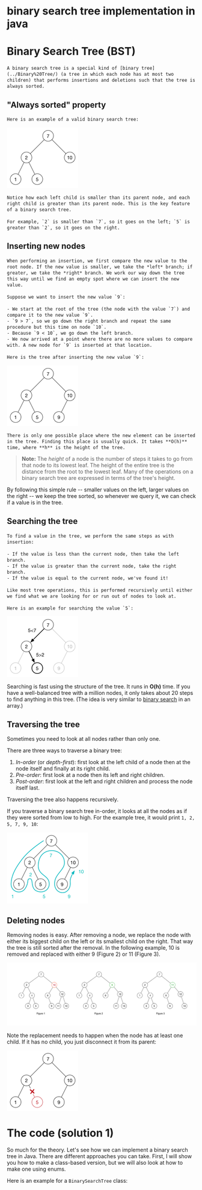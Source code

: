 # binary search tree implementation in java 
# Binary Search Tree (BST)

    A binary search tree is a special kind of [binary tree](../Binary%20Tree/) (a tree in which each node has at most two children) that performs insertions and deletions such that the tree is always sorted.


## "Always sorted" property

    Here is an example of a valid binary search tree:

![A binary search tree](Images/Tree1.png)

    Notice how each left child is smaller than its parent node, and each right child is greater than its parent node. This is the key feature of a binary search tree.

    For example, `2` is smaller than `7`, so it goes on the left; `5` is greater than `2`, so it goes on the right.

## Inserting new nodes

    When performing an insertion, we first compare the new value to the root node. If the new value is smaller, we take the *left* branch; if greater, we take the *right* branch. We work our way down the tree this way until we find an empty spot where we can insert the new value.

    Suppose we want to insert the new value `9`:

    - We start at the root of the tree (the node with the value `7`) and compare it to the new value `9`.
    - `9 > 7`, so we go down the right branch and repeat the same procedure but this time on node `10`.
    - Because `9 < 10`, we go down the left branch.
    - We now arrived at a point where there are no more values to compare with. A new node for `9` is inserted at that location.

    Here is the tree after inserting the new value `9`:

![After adding 9](Images/Tree2.png)

    There is only one possible place where the new element can be inserted in the tree. Finding this place is usually quick. It takes **O(h)** time, where **h** is the height of the tree.

> **Note:** The *height* of a node is the number of steps it takes to go from that node to its lowest leaf. The height of the entire tree is the distance from the root to the lowest leaf. Many of the operations on a binary search tree are expressed in terms of the tree's height.

By following this simple rule -- smaller values on the left, larger values on the right -- we keep the tree sorted, so whenever we query it, we can check if a value is in the tree.

## Searching the tree

    To find a value in the tree, we perform the same steps as with insertion:

    - If the value is less than the current node, then take the left branch.
    - If the value is greater than the current node, take the right branch.
    - If the value is equal to the current node, we've found it!

    Like most tree operations, this is performed recursively until either we find what we are looking for or run out of nodes to look at.

    Here is an example for searching the value `5`:

![Searching the tree](Images/Searching.png)

Searching is fast using the structure of the tree. It runs in **O(h)** time. If you have a well-balanced tree with a million nodes, it only takes about 20 steps to find anything in this tree. (The idea is very similar to [binary search](../Binary%20Search) in an array.)

## Traversing the tree

Sometimes you need to look at all nodes rather than only one.

There are three ways to traverse a binary tree:

1. *In-order* (or *depth-first*): first look at the left child of a node then at the node itself and finally at its right child.
2. *Pre-order*: first look at a node then its left and right children.
3. *Post-order*: first look at the left and right children and process the node itself last.

Traversing the tree also happens recursively.

If you traverse a binary search tree in-order, it looks at all the nodes as if they were sorted from low to high. For the example tree, it would print `1, 2, 5, 7, 9, 10`:

![Traversing the tree](Images/Traversing.png)

## Deleting nodes

Removing nodes is easy. After removing a node, we replace the node with either its biggest child on the left or its smallest child on the right. That way the tree is still sorted after the removal. In the following example, 10 is removed and replaced with either 9 (Figure 2) or 11 (Figure 3).

![Deleting a node with two children](Images/DeleteTwoChildren.png)

Note the replacement needs to happen when the node has at least one child. If it has no child, you just disconnect it from its parent:

![Deleting a leaf node](Images/DeleteLeaf.png)
# The code (solution 1)

So much for the theory. Let's see how we can implement a binary search tree in Java. There are different approaches you can take. First, I will show you how to make a class-based version, but we will also look at how to make one using enums.

Here is an example for a `BinarySearchTree` class:

